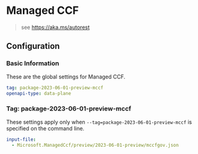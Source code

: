 # Managed CCF

> see https://aka.ms/autorest

## Configuration

### Basic Information

These are the global settings for Managed CCF.

``` yaml
tag: package-2023-06-01-preview-mccf
openapi-type: data-plane
```

### Tag: package-2023-06-01-preview-mccf

These settings apply only when `--tag=package-2023-06-01-preview-mccf` is specified on the command line.

```yaml $(tag) == 'package-2023-06-01-preview-mccf'
input-file:
  - Microsoft.ManagedCcf/preview/2023-06-01-preview/mccfgov.json
```
